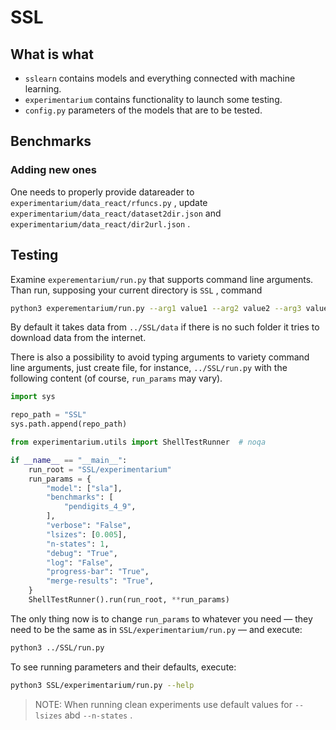 # SSL

## What is what

* `sslearn` contains models and everything connected with machine learning.
* `experimentarium` contains functionality to launch some testing.
* `config.py` parameters of the models that are to be tested.

## Benchmarks

### Adding new ones

One needs to properly provide datareader to `experimentarium/data_react/rfuncs.py` , update `experimentarium/data_react/dataset2dir.json` and `experimentarium/data_react/dir2url.json` .

## Testing

Examine `experementarium/run.py` that supports command line arguments. Than run, supposing your current directory is `SSL` , command

``` bash
python3 experementarium/run.py --arg1 value1 --arg2 value2 --arg3 value3
```

 By default it takes data from `../SSL/data` if there is no such folder it tries to download data from the internet.

There is also a possibility to avoid typing arguments to variety command line arguments, just create file, for instance, `../SSL/run.py` with the following content (of course, `run_params` may vary).

``` python
import sys

repo_path = "SSL"
sys.path.append(repo_path)

from experimentarium.utils import ShellTestRunner  # noqa

if __name__ == "__main__":
    run_root = "SSL/experimentarium"
    run_params = {
        "model": ["sla"],
        "benchmarks": [
            "pendigits_4_9",
        ],
        "verbose": "False",
        "lsizes": [0.005],
        "n-states": 1,
        "debug": "True",
        "log": "False",
        "progress-bar": "True",
        "merge-results": "True",
    }
    ShellTestRunner().run(run_root, **run_params)
```

The only thing now is to change `run_params` to whatever you need — they need to be the same as in `SSL/experimentarium/run.py` —  and execute:

``` bash
python3 ../SSL/run.py
```

To see running parameters and their defaults, execute:

``` bash
python3 SSL/experimentarium/run.py --help
```

> NOTE: When running clean experiments use default values for `--lsizes` abd `--n-states` .


